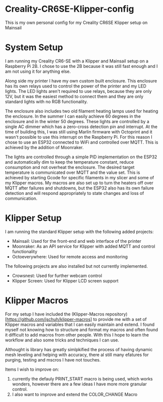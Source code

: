 # Creality-CR6SE-Klipper-config
This is my own personal config for my Creality CR6SE Klipper setup on Mainsail

# System Setup

I am running my Creality CR6-SE with a Klipper and Mainsail setup on a Raspberry Pi 2B. I chose to use the 2B because it was still fast enough and I 
am not using it for anything else.

Along side my printer I have my own custom built enclosure. This enclosure has its own relays used to control the power of the printer and my LED lights.
The LED lights aren't required to use relays, because they are only 12V, but it was the easiest method to connect them and they are only standard lights with 
no RGB functionality.

The enclosure also includes two old filament heating lamps used for heating the enclosure. In the summer I can easily achieve 60 degrees in the enclosure and in the winter 50 degrees. These lights are controlled by a single AC dimmer which has a zero-cross detection pin and interrupt. At the time of building this, I was still using Marlin firmware with Octoprint and it wasn't possible to use this interrupt on the Raspberry Pi. For this reason I chose to use an ESP32 connected to WiFi and controlled over MQTT. This is achieved by the addition of Moonraker.

The lights are controlled through a simple PID implementation on the ESP32 and automatically dim to keep the temperature constant, reduce consumption and not overheat the enclosure. The desired target temperature is communicated over MQTT and the value set. This is achieved by starting Gcode for specific filaments in my slicer and some of my Klipper macros. My macros are also set up to turn the heaters off over MQTT after failures and shutdowns, but the ESP32 also has its own failure detection and will respond appropriately to state changes and loss of communication.

# Klipper Setup

I am running the standard Klipper setup with the following added projects:

- Mainsail: Used for the front-end and web interface of the printer
- Moonraker: As an API service for Klipper with added MQTT and control functionality
- Octoeverywhere: Used for remote access and monitoring

The following projects are also installed but not currently implemented.

- Crowsnest: Used for further webcam control
- Klipper Screen: Used for Klipper LCD screen support

# Klipper Macros

For my setup I have included the (Klipper-Macros repository)[https://github.com/jschuh/klipper-macros] to provide me with a set of Klipper macros and variables that I can easily maintain and extend. I found myself not knowing how to structure and format my macros and often found it difficult to add macros from other people. With this I hope to learn the workflow and also some tricks and techniques I can use.

Althought is library has greatly simlpkified the process of having dynamic mesh leveling and helping with accuracy, there al still many efatures for purging, testing and mscros I have not touches. 

Items I wish to improve on:

1. currently the defauly PRINT_START macro is being used, which works wonders, however there are a few ideas I have more more granular control. 
2. I also want to improve and extend the COLOR_CHANGE Macro